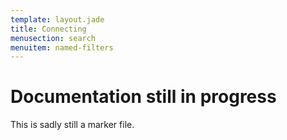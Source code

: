 ```yaml
---
template: layout.jade
title: Connecting
menusection: search
menuitem: named-filters
---
```



# Documentation still in progress

This is sadly still a marker file.

